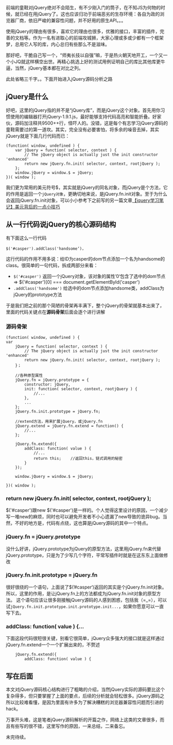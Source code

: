 前端的童鞋对jQuery绝对不会陌生，有不少刚入门的筒子，在不知JS为何物的时候，就已经在用jQuery了。这也应该归功于前端恶劣的生存环境：各自为政的浏览器厂商，依旧严峻的兼容性问题，并不好用的原生API。。。

使用jQuery的理由有很多，喜欢它的理由也很多，优雅的接口，丰富的插件，完善的文档等。作为一名有进取心的前端攻城狮，大家心理或多或少都有一个框架梦，总用它人写的库，内心总归有些那么不是滋味。

那好吧，干脆自己写一个，“师夷长技以自强”嘛，于是热火朝天地开工，一个又一个小JQ就这样横空出世。再精心挑选上好的测试用例证明自己的库比其他库更牛逼，当然，jQuery基本都在对比之列。

此处省略三千字。。下面开始进入jQuery源码分析之路

## jQuery是什么
好吧，这里的jQuery指的并不是“jQuery库”，而是jQuery这个对象。首先用你习惯使用的编辑器打开jQuery-1.9.1.js，最好能够支持代码高亮和智能折叠。好家伙，源码加注释共9500++行，怪吓人的。没错，这是每个有志学习jQuery源码的童鞋需要过的第一道坎。其实，完全没有必要害怕，将多余的噪音去掉，其实jQuery就是下面几行代码而已：
```
(function( window, undefined ) {
	var jQuery = function( selector, context ) {
		// The jQuery object is actually just the init constructor 'enhanced'
		return new jQuery.fn.init( selector, context, rootjQuery );
	};
	window.jQuery = window.$ = jQuery;
})( window );
```
我们更为常用的美元符号$，其实就是jQuery的同名对象，而jQuery是个方法，它的作用是返回一个`jQuery对象`，更确切地来说，是jQuery.fn.init对象。至于为什么会返回jQuery.fn.init对象，可以小小参考下之前写的另一篇文章[【jquery学习笔记】美元背后的一点小技巧](http://www.cnblogs.com/chyingp/archive/2013/03/10/jquery_2.html)

## 从一行代码说jQuery的核心源码结构
有下面这么一行代码
```
$('#casper').addClass('handsome‘)，
```
这行代码的作用不用多说：给ID为casper的dom节点添加一个名为handsome的class。很简单的一句代码，拆成两部分来看：
* `$('#casper')` 返回一个jQuery对象，该对象的属性’0‘包含了选中的dom节点=> $('#casper')[0] === document.getElementById('casper')
* `.addClass('handsome')` 给选中的dom节点添加handsome类，addClass为jQuery的prototype方法

于是我们把之前的那个简陋的骨架再丰满下，整个jQuery的骨架就基本出来了，里面的代码关键点在**源码骨架**后面会逐个进行讲解

### 源码骨架
```
(function( window, undefined ) {
var
    jQuery = function( selector, context ) {
        // The jQuery object is actually just the init constructor 'enhanced'
        return new jQuery.fn.init( selector, context, rootjQuery );
    }；

    //各种原型属性
    jQuery.fn = jQuery.prototype = {
        constructor: jQuery,
        init: function( selector, context, rootjQuery ) {
            //...
        },
        ...
    };
    jQuery.fn.init.prototype = jQuery.fn;

    //extend方法，用来扩展jQuery，或jQuery.fn
    jQuery.extend = jQuery.fn.extend = function() {
        //...
    };

    jQuery.fn.extend({
        addClass: function( value ) {
            //...
            return this;    //返回this，链式调用的秘密
        }
    });

    window.jQuery = window.$ = jQuery;

})( window );
```

### return new jQuery.fn.init( selector, context, rootjQuery );
$('#casper')跟new $('#casper')是一样的。个人觉得这里设计的原因，一个减少写一堆new的麻烦，同时也可以避免开发者不小心遗漏了new导致的诡异bug。当然，不好的地方是，代码有点绕，这也算是jQuery源码的其中一个特点。

### jQuery.fn = jQuery.prototype
没什么好讲，jQuery.prototype为jQuery的原型方法，这里用jQuery.fn来代替jQuery.prototype，只是为了少写几个字符，平常写插件时就是在这东东上面做修改

### jQuery.fn.init.prototype = jQuery.fn
很好很绕的一个语句，上面说了$(’#casper‘)返回的其实是个jQuery.fn.init对象。所以，这里的作用，是让jQuery.fn上的方法都成为jQuery.fn.init对象的原型方法。
这个语句应该让很多刚接触jQuery源码的人感到困惑，包括我（=_=），可以试`jQuery.fn.init.prototype.init.prototype.init...`，如果你愿意可以一直写下去。

### addClass: function( value ) {...
下面这段代码很短很关键，别看它很简单，jQuery众多强大的接口就是这样通过jQuery.fn.extend一个一个扩展出来的，不赘述
```
    jQuery.fn.extend({
        addClass: function( value ) {
```

## 写在后面
本文对jQuery源码核心结构进行了粗略的介绍，当然jQuery实际的源码要比这个复杂得多，但只要掌握了上面的要点，后续的分析就会轻松很多。jQuery源码之所以比较难看懂，是因为里面有许多为了解决糟糕的浏览器兼容性问题而引进的hack。

万事开头难，这是笔者jQuery源码解析的开篇之作，网络上这类的文章很多，而且有些写的很不错，这里写作的原因，一来总结，二来备忘。

未完待续。

